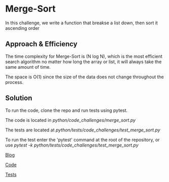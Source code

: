 # Merge-Sort

In this challenge, we write a function that breakse a list down, then  sort it  ascending order

## Approach & Efficiency

The time complexity for Merge-Sort is (N log N), which is the most efficient search algorithm no matter how long the array or list, it will always take the same amount of time.

The space is O(1) since the size of the data does not change throughout the process.

## Solution

To run the code, clone the repo and run tests using pytest.

The code is located in *python/code_challenges/merge_sort.py*

The tests are located at *python/tests/code_challenges/test_merge_sort.py*

To run the test enter the 'pytest' command at the root of the repository, or use *pytest -k python/tests/code_challenges/test_merge_sort.py*

[Blog](Blog.md)

[Code](../../python/code_challenges/merge_sort.py)

[Tests](../../python/tests/code_challenges/test_merge_sort.py)
